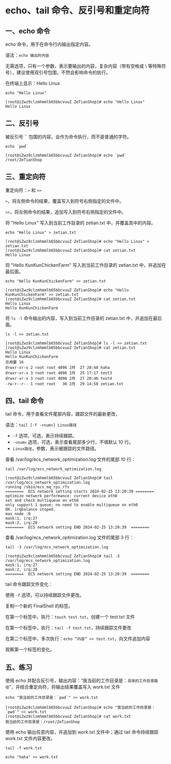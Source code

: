 # echo、tail 命令、反引号和重定向符

## 一、echo 命令

echo 命令，用于在命令行内输出指定内容。

语法：`echo 输出的内容`

无需选项，只有一个参数，表示要输出的内容，复杂内容（带有空格或 \ 等特殊符号），建议使用双引号包围，不然会影响命令的执行。

在终端上显示：Hello Linux

```shell
echo "Hello Linux"
```

```shell
[root@iZwz9clzmhmmlb65bbcvuuZ ZeTianShop]# echo "Hello Linux"
Hello Linux
```

## 二、反引号

被反引号 `` 包围的内容，会作为命令执行，而不是普通的字符。

```shell
echo `pwd`
```

```shell
[root@iZwz9clzmhmmlb65bbcvuuZ ZeTianShop]# echo `pwd`
/root/ZeTianShop
```

## 三、重定向符

重定向符：`>` 和 `>>`

`>`，将左侧命令的结果，覆盖写入到符号右侧指定的文件中。

`>>`，将左侧命令的结果，追加写入到符号右侧指定的文件中。

将 "Hello Linux" 写入到当前工作目录的 zetian.txt 中，并覆盖其中的内容。

```shell
echo "Hello Linux" > zetian.txt
```

```shell
[root@iZwz9clzmhmmlb65bbcvuuZ ZeTianShop]# echo "Hello Linux" > zetian.txt
[root@iZwz9clzmhmmlb65bbcvuuZ ZeTianShop]# cat zetian.txt
Hello Linux
```

将 "Hello KunKunChickenFarm" 写入到当前工作目录的 zetian.txt 中，并追加在最后面。

```shell
echo "Hello KunKunChickenFarm" >> zetian.txt
```

```shell
[root@iZwz9clzmhmmlb65bbcvuuZ ZeTianShop]# echo "Hello KunKunChickenFarm" >> zetian.txt
[root@iZwz9clzmhmmlb65bbcvuuZ ZeTianShop]# cat zetian.txt
Hello Linux
Hello KunKunChickenFarm
```

将 `ls -l` 命令输出的内容，写入到当前工作目录的 zetian.txt 中，并追加在最后面。

```shell
ls -l >> zetian.txt
```

```shell
[root@iZwz9clzmhmmlb65bbcvuuZ ZeTianShop]# ls -l >> zetian.txt
[root@iZwz9clzmhmmlb65bbcvuuZ ZeTianShop]# cat zetian.txt
Hello Linux
Hello KunKunChickenFarm
总用量 16
drwxr-xr-x 2 root root 4096 2月  27 20:48 haha
drwxr-xr-x 3 root root 4096 2月  25 17:17 test3
drwxr-xr-x 3 root root 4096 2月  27 20:46 test4
-rw-r--r-- 1 root root   36 2月  29 14:58 zetian.txt
```

## 四、tail 命令

tail 命令，用于查看文件尾部内容，跟踪文件的最新更改，

语法：`tail [-f -<num>] Linux路径`

- `-f` 选项，可选，表示持续跟踪。
- `-<num>` 选项，可选，表示查看尾部多少行，不填默认 10 行。
- `Linux路径`，参数，表示被跟踪的文件路径。

查看 /var/log/ecs_network_optimization.log 文件的尾部 10 行：

```shell
tail /var/log/ecs_network_optimization.log
```

```shell
[root@iZwz9clzmhmmlb65bbcvuuZ ZeTianShop]# tail /var/log/ecs_network_optimization.log
running /sbin/ecs_mq_rps_rfs
========  ECS network setting starts 2024-02-25 13:20:39 ========
optimize network performance: current device eth0
set and check multiqueue on eth0
only support 1 queue; no need to enable multiqueue on eth0
OK. irqbalance stoped.
max node :0
mask:1, irq:27
mask:2, irq:28
========  ECS network setting END 2024-02-25 13:20:39  ========
```

查看 /var/log/ecs_network_optimization.log 文件的尾部 3 行：

```shell
tail -3 /var/log/ecs_network_optimization.log
```

```shell
[root@iZwz9clzmhmmlb65bbcvuuZ ZeTianShop]# tail -3 /var/log/ecs_network_optimization.log
mask:1, irq:27
mask:2, irq:28
========  ECS network setting END 2024-02-25 13:20:39  ========
```

tail 命令跟踪文件变化：

使用 `-f` 选项，可以持续跟踪文件更改。

复制一个新的 FinalShell 的标签。

在第一个标签中，执行：`touch test.txt`，创建一个 test.txt 文件

在第一个标签中，执行：`tail -f test.txt`，持续跟踪文件更改

在第二个标签中，多次执行：`echo “内容” >> test.txt`，向文件追加内容

观察第一个标签的变化。

## 五、练习

使用 echo 并配合反引号，输出内容：“我当前的工作目录是：`具体的工作目录路径`”，并结合重定向符，将输出结果覆盖写入 work.txt 文件

```shell
echo "我当前的工作目录是：`pwd`" >> work.txt
```

```shell
[root@iZwz9clzmhmmlb65bbcvuuZ ZeTianShop]# echo "我当前的工作目录是：`pwd`" >> work.txt
[root@iZwz9clzmhmmlb65bbcvuuZ ZeTianShop]# cat work.txt
我当前的工作目录是：/root/ZeTianShop
```

使用 echo 输出任意内容，并追加到 work.txt 文件中；通过 tail 命令持续跟踪 work.txt 文件内容更改。

```shell
tail -f work.txt

echo "haha" >> work.txt
```
